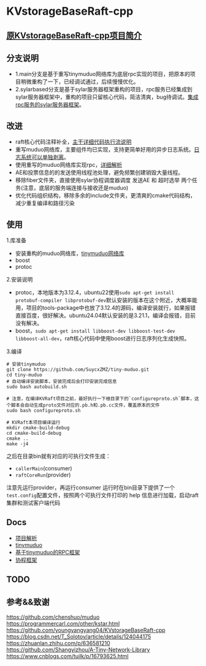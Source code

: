 # KVstorageBaseRaft-cpp

## [原KVstorageBaseRaft-cpp项目简介](docs/README.md)

## 分支说明

- 1.main分支是基于重写tinymuduo网络库为底层rpc实现的项目，把原本的项目稍微重构了一下，已经调试通过，后续慢慢优化。
- 2.sylarbased分支是基于sylar服务器框架重构的项目，rpc服务已经集成到sylar服务器框架中，重构的项目只留核心代码，简洁清爽，bug待调试。[集成rpc服务的sylar服务器框架](https://github.com/SuycxZMZ/sylar-from-suycx)。

## 改进

- raft核心代码注释补全，[主干详细代码执行流说明](docs/项目解析.md)
- 重写muduo网络库，主要组件均已实现，支持更简单好用的异步日志系统。[日志系统可以单独剥离](https://github.com/SuycxZMZ/symlog)。
- 使用重写的muduo网络库实现rpc，[详细解析](https://github.com/SuycxZMZ/MpRPC-Cpp)
- AE和投票信息的的发送使用线程池处理，避免频繁创建销毁大量线程。
- 移除fiber文件夹，直接使用sylar协程调度器调度 发送AE 和 超时选举 两个任务(注意，底层的服务端连接与接收还是muduo)
- 优化代码组织结构，移除多余的include文件夹，更清爽的cmake代码结构，减少重复编译和路径污染

## 使用

1.库准备

- 安装重构的muduo网络库，[tinymuduo网络库](https://github.com/SuycxZMZ/tiny-muduo)
- boost
- protoc

2.安装说明

- protoc，本地版本为3.12.4，ubuntu22使用`sudo apt-get install protobuf-compiler libprotobuf-dev`默认安装的版本在这个附近，大概率能用，项目的tools-package中也放了3.12.4的源码，编译安装就行，如果报错直接百度，很好解决。ubuntu24.04默认安装的是3.21.1，编译会报错，目前没有解决。
- boost，`sudo apt-get install libboost-dev libboost-test-dev libboost-all-dev`，raft核心代码中使用boost进行日志序列化生成快照。

3.编译

```shell
# 安装tinymuduo
git clone https://github.com/SuycxZMZ/tiny-muduo.git
cd tiny-muduo
# 自动编译安装脚本，安装完成后会打印安装完成信息
sudo bash autobuild.sh

# 注意，在编译KVRaft项目之前，最好执行一下根目录下的`configureproto.sh`脚本，这个脚本会自动生成proto文件对应的.pb.h和.pb.cc文件，覆盖原本的文件
sudo bash configureproto.sh

# KVRaft本项目编译运行
mkdir cmake-build-debug
cd cmake-build-debug
cmake ..
make -j4
```

之后在目录bin就有对应的可执行文件生成：

- `callerMain`(consumer)
- `raftCoreRun`(provider)
  
注意先运行provider，再运行consumer
运行时在bin目录下提供了一个`test.config`配置文件，按照两个可执行文件打印的 help 信息进行加载，启动raft集群和测试客户端代码

## Docs

- [项目解析](docs/项目解析.md)
- [tinymuduo](https://github.com/SuycxZMZ/tiny-muduo)
- [基于tinymuduo的RPC框架](https://github.com/SuycxZMZ/MpRPC-Cpp)
- [协程框架](https://github.com/SuycxZMZ/sylar-from-suycx)

## TODO


## 参考&&致谢

https://github.com/chenshuo/muduo
https://programmercarl.com/other/kstar.html
https://github.com/youngyangyang04/KVstorageBaseRaft-cpp
https://blog.csdn.net/T_Solotov/article/details/124044175
https://zhuanlan.zhihu.com/p/636581210
https://github.com/Shangyizhou/A-Tiny-Network-Library
https://www.cnblogs.com/tuilk/p/16793625.html
